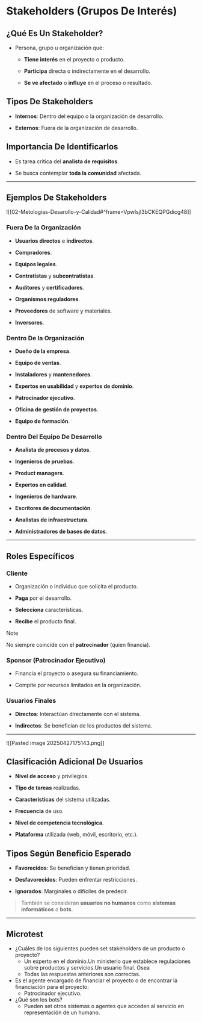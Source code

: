 
# Stakeholders (Grupos De Interés)

## ¿Qué Es Un Stakeholder?

- Persona, grupo u organización que:
    
    - **Tiene interés** en el proyecto o producto.
        
    - **Participa** directa o indirectamente en el desarrollo.
        
    - **Se ve afectado** o **influye** en el proceso o resultado.
        

## Tipos De Stakeholders

- **Internos**: Dentro del equipo o la organización de desarrollo.
    
- **Externos**: Fuera de la organización de desarrollo.
    

## Importancia De Identificarlos

- Es tarea crítica del **analista de requisitos**.
    
- Se busca contemplar **toda la comunidad** afectada.
    

---

## Ejemplos De Stakeholders
![[02-Metologias-Desarollo-y-Calidad#^frame=VpwIsjI3bCKEQPGdicg48]]
### Fuera De la Organización

- **Usuarios directos** e **indirectos**.
    
- **Compradores**.
    
- **Equipos legales**.
    
- **Contratistas** y **subcontratistas**.
    
- **Auditores** y **certificadores**.
    
- **Organismos reguladores**.
    
- **Proveedores** de software y materiales.
    
- **Inversores**.
    

### Dentro De la Organización

- **Dueño de la empresa**.
    
- **Equipo de ventas**.
    
- **Instaladores** y **mantenedores**.
    
- **Expertos en usabilidad** y **expertos de dominio**.
    
- **Patrocinador ejecutivo**.
    
- **Oficina de gestión de proyectos**.
    
- **Equipo de formación**.
    

### Dentro Del Equipo De Desarrollo

- **Analista de procesos y datos**.
    
- **Ingenieros de pruebas**.
    
- **Product managers**.
    
- **Expertos en calidad**.
    
- **Ingenieros de hardware**.
    
- **Escritores de documentación**.
    
- **Analistas de infraestructura**.
    
- **Administradores de bases de datos**.
    

---

## Roles Específicos

### Cliente

- Organización o individuo que solicita el producto.
    
- **Paga** por el desarrollo.
    
- **Selecciona** características.
    
- **Recibe** el producto final.
    

> [!NOTE]
> No siempre coincide con el **patrocinador** (quien financia).

### Sponsor (Patrocinador Ejecutivo)

- Financia el proyecto o asegura su financiamiento.
    
- Compite por recursos limitados en la organización.
    

### Usuarios Finales

- **Directos**: Interactúan directamente con el sistema.
    
- **Indirectos**: Se benefician de los productos del sistema.
    

---
![[Pasted image 20250427175143.png]]
## Clasificación Adicional De Usuarios

- **Nivel de acceso** y privilegios.
    
- **Tipo de tareas** realizadas.
    
- **Características** del sistema utilizadas.
    
- **Frecuencia** de uso.
    
- **Nivel de competencia tecnológica**.
    
- **Plataforma** utilizada (web, móvil, escritorio, etc.).
    

## Tipos Según Beneficio Esperado

- **Favorecidos**: Se benefician y tienen prioridad.
    
- **Desfavorecidos**: Pueden enfrentar restricciones.
    
- **Ignorados**: Marginales o difíciles de predecir.
    

> También se consideran **usuarios no humanos** como **sistemas informáticos** o **bots**.

---

## Microtest

- ¿Cuáles de los siguientes pueden set stakeholders de un producto o proyecto?
	- Un experto en el dominio.Un ministerio que establece regulaciones sobre productos y servicios.Un usuario final. Osea 
	- Todas las respuestas anteriores son correctas.
- Es el agente encargado de financiar el proyecto o de encontrar la financiación para el proyecto:
	- Patrocinador ejecutivo.
- ¿Qué son los bots?
	- Pueden set otros sistemas o agentes que acceden al servicio en representación de un humano.